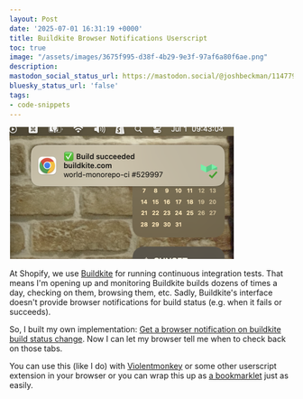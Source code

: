 ```yaml
---
layout: Post
date: '2025-07-01 16:31:19 +0000'
title: Buildkite Browser Notifications Userscript
toc: true
image: "/assets/images/3675f995-d38f-4b29-9e3f-97af6a80f6ae.png"
description:
mastodon_social_status_url: https://mastodon.social/@joshbeckman/114779202830676305
bluesky_status_url: 'false'
tags:
- code-snippets
---
```



<img width="398" alt="buildkite notification example" src="/assets/images/3675f995-d38f-4b29-9e3f-97af6a80f6ae.png" />

At Shopify, we use [Buildkite](http://buildkite.com/) for running continuous integration tests. That means I'm opening up and monitoring Buildkite builds dozens of times a day, checking on them, browsing them, etc. Sadly, Buildkite's interface doesn't provide browser notifications for build status (e.g. when it fails or succeeds).

So, I built my own implementation: [Get a browser notification on buildkite build status change](https://gist.github.com/joshbeckman/d4eb63983519a198595ca63df4a287df). Now I can let my browser tell me when to check back on those tabs.

You can use this (like I do) with [Violentmonkey](https://violentmonkey.github.io/) or some other userscript extension in your browser or you can wrap this up as [a bookmarklet](https://www.joshbeckman.org/blog/my-bookmarks-are-all-bookmarklets) just as easily.
